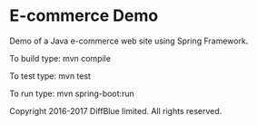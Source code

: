 # E-commerce Demo

Demo of a Java e-commerce web site using Spring Framework.

To build type:
  mvn compile

To test type:
  mvn test

To run type:
  mvn spring-boot:run

Copyright 2016-2017 DiffBlue limited. All rights reserved.

